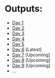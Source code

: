# Outputs:
* [Day 1](https://anandur32.github.io/FSD_Learning/Day%201/index.html) 
* [Day 2](https://anandur32.github.io/FSD_Learning/Day%202/index.html) 
* [Day 3](https://anandur32.github.io/FSD_Learning/Day%203/frontend/index.html) 
* [Day 4](https://anandur32.github.io/FSD_Learning/Day%204/index.html) 
* [Day 5](https://anandur32.github.io/FSD_Learning/Day%205/index.html) 
* [Day 6](https://anandur32.github.io/FSD_Learning/Day%206/index.html) [Latest]
* [Day 7](https://anandur32.github.io/FSD_Learning/Day%207/index.html) [Upcoming]
* [Day 8](https://anandur32.github.io/FSD_Learning/Day%208/index.html) [Upcoming]
* [Day 9](https://anandur32.github.io/FSD_Learning/Day%209/index.html) [Upcoming]
* ...
